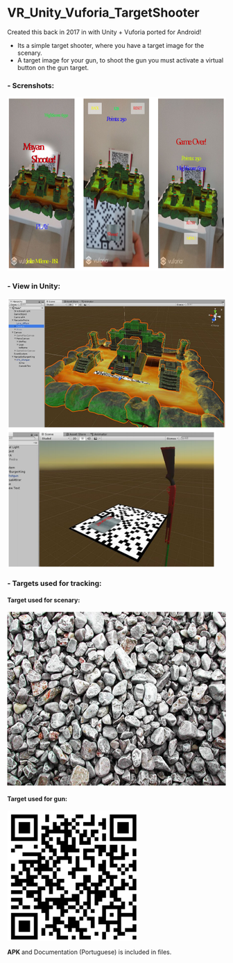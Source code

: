 # VR_Unity_Vuforia_TargetShooter

Created this back in 2017 in with Unity + Vuforia ported for Android!

- Its a simple target shooter, where you have a target image for the scenary. 
- A target image for your gun, to shoot the gun you must activate a virtual button on the gun target.

### - Screnshots:
<img src="Screenshots/Screenshots.png" width="720" height="400">

### - View in Unity:
<img src="Screenshots/Scenary.png" width="560" height="300">
<img src="Screenshots/gun_view.png" width="480" height="320">

### - Targets used for tracking:

#### Target used for scenary:

<img src="_Source/Editor/Vuforia/ImageTargetTextures/Marcadores_Atirador/MarcadorPedra_scaled.jpg" width="620" height="400">

#### Target used for gun:
<img src="_Source/Editor/Vuforia/ImageTargetTextures/Marcadores_Atirador/MarcadorArma_scaled.jpg" width="300" height="300">

<strong> APK </strong> and Documentation (Portuguese) is included in files.
